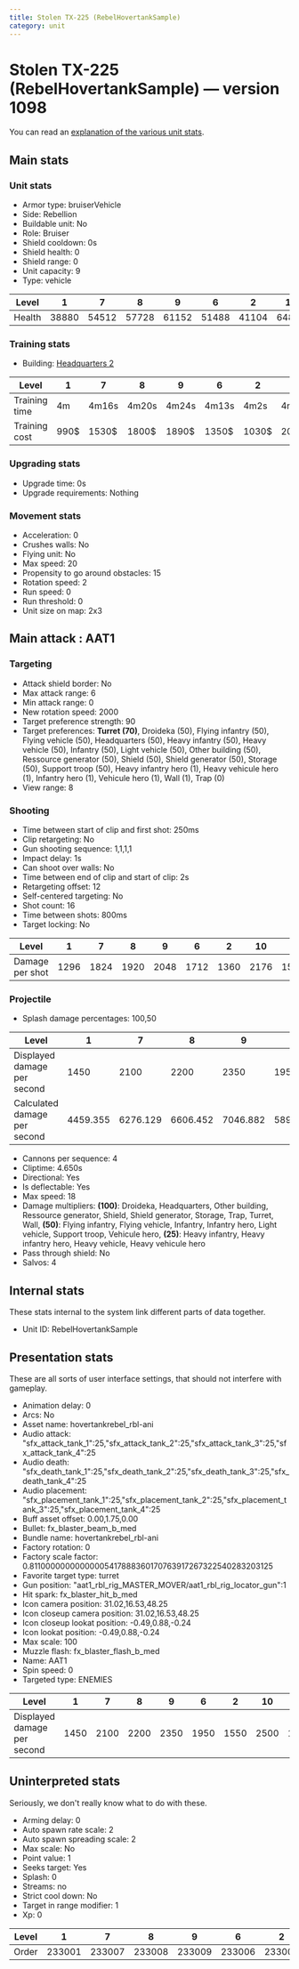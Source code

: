 ```yaml
---
title: Stolen TX-225 (RebelHovertankSample)
category: unit
---
```


# Stolen TX-225 (RebelHovertankSample) — version 1098

You can read an [explanation  of the various unit stats](unitexplained.md).

## Main stats

### Unit stats

  * Armor type: bruiserVehicle
  * Side: Rebellion
  * Buildable unit: No
  * Role: Bruiser
  * Shield cooldown: 0s
  * Shield health: 0
  * Shield range: 0
  * Unit capacity: 9
  * Type: vehicle

|Level |1    |7    |8    |9    |6    |2    |10   |4    |5    |3    |
|------|-----|-----|-----|-----|-----|-----|-----|-----|-----|-----|
|Health|38880|54512|57728|61152|51488|41104|64800|45968|48640|43456|


### Training stats

  * Building: [Headquarters 2](rebelHQ.html)

|Level        |1   |7    |8    |9    |6    |2    |10   |4    |5    |3    |
|-------------|----|-----|-----|-----|-----|-----|-----|-----|-----|-----|
|Training time|4m  |4m16s|4m20s|4m24s|4m13s|4m2s |4m30s|4m7s |4m10s|4m4s |
|Training cost|990$|1530$|1800$|1890$|1350$|1030$|2070$|1120$|1170$|1070$|


### Upgrading stats

  * Upgrade time: 0s
  * Upgrade requirements: Nothing

### Movement stats

  * Acceleration: 0
  * Crushes walls: No
  * Flying unit: No
  * Max speed: 20
  * Propensity to go around obstacles: 15
  * Rotation speed: 2
  * Run speed: 0
  * Run threshold: 0
  * Unit size on map: 2x3

## Main attack : AAT1

### Targeting

  * Attack shield border: No
  * Max attack range: 6
  * Min attack range: 0
  * New rotation speed: 2000
  * Target preference strength: 90
  * Target preferences: **Turret (70)**, Droideka (50), Flying infantry (50), Flying vehicle (50), Headquarters (50), Heavy infantry (50), Heavy vehicle (50), Infantry (50), Light vehicle (50), Other building (50), Ressource generator (50), Shield (50), Shield generator (50), Storage (50), Support troop (50), Heavy infantry hero (1), Heavy vehicule hero (1), Infantry hero (1), Vehicule hero (1), Wall (1), Trap (0)
  * View range: 8

### Shooting

  * Time between start of clip and first shot: 250ms
  * Clip retargeting: No
  * Gun shooting sequence: 1,1,1,1
  * Impact delay: 1s
  * Can shoot over walls: No
  * Time between end of clip and start of clip: 2s
  * Retargeting offset: 12
  * Self-centered targeting: No
  * Shot count: 16
  * Time between shots: 800ms
  * Target locking: No

|Level          |1   |7   |8   |9   |6   |2   |10  |4   |5   |3   |
|---------------|----|----|----|----|----|----|----|----|----|----|
|Damage per shot|1296|1824|1920|2048|1712|1360|2176|1536|1616|1440|


### Projectile

  * Splash damage percentages: 100,50

|Level                       |1       |7       |8       |9       |6       |2       |10      |4       |5       |3       |
|----------------------------|--------|--------|--------|--------|--------|--------|--------|--------|--------|--------|
|Displayed damage per second |1450    |2100    |2200    |2350    |1950    |1550    |2500    |1750    |1850    |1650    |
|Calculated damage per second|4459.355|6276.129|6606.452|7046.882|5890.753|4679.570|7487.312|5285.161|5560.430|4954.839|


  * Cannons per sequence: 4
  * Cliptime: 4.650s
  * Directional: Yes
  * Is deflectable: Yes
  * Max speed: 18
  * Damage multipliers: **(100)**: Droideka, Headquarters, Other building, Ressource generator, Shield, Shield generator, Storage, Trap, Turret, Wall, **(50)**: Flying infantry, Flying vehicle, Infantry, Infantry hero, Light vehicle, Support troop, Vehicule hero, **(25)**: Heavy infantry, Heavy infantry hero, Heavy vehicle, Heavy vehicule hero
  * Pass through shield: No
  * Salvos: 4

## Internal stats

These stats internal to the system link different parts of data together.

  * Unit ID: RebelHovertankSample

## Presentation stats

These are all sorts of user interface settings, that should not interfere with gameplay.

  * Animation delay: 0
  * Arcs: No
  * Asset name: hovertankrebel_rbl-ani
  * Audio attack: "sfx_attack_tank_1":25,"sfx_attack_tank_2":25,"sfx_attack_tank_3":25,"sfx_attack_tank_4":25
  * Audio death: "sfx_death_tank_1":25,"sfx_death_tank_2":25,"sfx_death_tank_3":25,"sfx_death_tank_4":25
  * Audio placement: "sfx_placement_tank_1":25,"sfx_placement_tank_2":25,"sfx_placement_tank_3":25,"sfx_placement_tank_4":25
  * Buff asset offset: 0.00,1.75,0.00
  * Bullet: fx_blaster_beam_b_med
  * Bundle name: hovertankrebel_rbl-ani
  * Factory rotation: 0
  * Factory scale factor: 0.81100000000000005417888360170763917267322540283203125
  * Favorite target type: turret
  * Gun position: "aat1_rbl_rig_MASTER_MOVER/aat1_rbl_rig_locator_gun":1
  * Hit spark: fx_blaster_hit_b_med
  * Icon camera position: 31.02,16.53,48.25
  * Icon closeup camera position: 31.02,16.53,48.25
  * Icon closeup lookat position: -0.49,0.88,-0.24
  * Icon lookat position: -0.49,0.88,-0.24
  * Max scale: 100
  * Muzzle flash: fx_blaster_flash_b_med
  * Name: AAT1
  * Spin speed: 0
  * Targeted type: ENEMIES

|Level                      |1   |7   |8   |9   |6   |2   |10  |4   |5   |3   |
|---------------------------|----|----|----|----|----|----|----|----|----|----|
|Displayed damage per second|1450|2100|2200|2350|1950|1550|2500|1750|1850|1650|


## Uninterpreted stats

Seriously, we don't really know what to do with these.

  * Arming delay: 0
  * Auto spawn rate scale: 2
  * Auto spawn spreading scale: 2
  * Max scale: No
  * Point value: 1
  * Seeks target: Yes
  * Splash: 0
  * Streams: no
  * Strict cool down: No
  * Target in range modifier: 1
  * Xp: 0

|Level|1     |7     |8     |9     |6     |2     |10    |4     |5     |3     |
|-----|------|------|------|------|------|------|------|------|------|------|
|Order|233001|233007|233008|233009|233006|233002|233010|233004|233005|233003|


